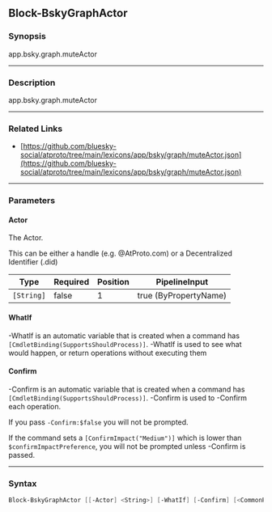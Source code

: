 Block-BskyGraphActor
--------------------




### Synopsis
app.bsky.graph.muteActor



---


### Description

app.bsky.graph.muteActor



---


### Related Links
* [https://github.com/bluesky-social/atproto/tree/main/lexicons/app/bsky/graph/muteActor.json](https://github.com/bluesky-social/atproto/tree/main/lexicons/app/bsky/graph/muteActor.json)





---


### Parameters
#### **Actor**

The Actor.

This can be either a handle (e.g. @AtProto.com) or a Decentralized Identifier (.did)






|Type      |Required|Position|PipelineInput        |
|----------|--------|--------|---------------------|
|`[String]`|false   |1       |true (ByPropertyName)|



#### **WhatIf**
-WhatIf is an automatic variable that is created when a command has ```[CmdletBinding(SupportsShouldProcess)]```.
-WhatIf is used to see what would happen, or return operations without executing them
#### **Confirm**
-Confirm is an automatic variable that is created when a command has ```[CmdletBinding(SupportsShouldProcess)]```.
-Confirm is used to -Confirm each operation.

If you pass ```-Confirm:$false``` you will not be prompted.


If the command sets a ```[ConfirmImpact("Medium")]``` which is lower than ```$confirmImpactPreference```, you will not be prompted unless -Confirm is passed.



---


### Syntax
```PowerShell
Block-BskyGraphActor [[-Actor] <String>] [-WhatIf] [-Confirm] [<CommonParameters>]
```
